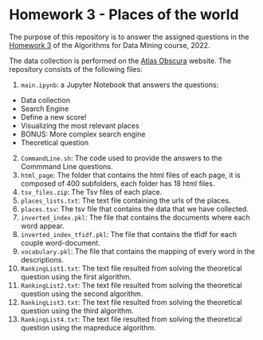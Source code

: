 # Homework 3 - Places of the world

The purpose of this repository is to answer the assigned questions in the [Homework 3](https://github.com/lucamaiano/ADM/tree/master/2022/Homework_3) of the Algorithms for Data Mining course, 2022.

The data collection is performed on the [Atlas Obscura](https://www.atlasobscura.com) website. The repository consists of the following files:

1. `main.ipynb`: a Jupyter Notebook that answers the questions: 
- Data collection
- Search Engine
- Define a new score!
- Visualizing the most relevant places
- BONUS: More complex search engine
- Theoretical question
2. `CommandLine.sh`: The code used to provide the answers to the Commmand Line questions.
3. `html_page`: The folder that contains the html files of each page, it is composed of 400 subfolders, each folder has 18 html files.
4. `tsv_files.zip`: The Tsv files of each place.
5. `places_lists.txt`: The text file containing the urls of the places.
6. `places.tsv`: The tsv file that contains the data that we have collected.
7. `inverted_index.pkl`: The file that contains the documents where each word appear.
8. `inverted_index_tfidf.pkl`: The file that contains the tfidf for each couple word-document.
9. `vocabulary.pkl`: The file that contains the mapping of every word in the descriptions.
10. `RankingList1.txt`: The text file resulted from solving the theoretical question using the first algorithm.
11. `RankingList2.txt`: The text file resulted from solving the theoretical question using the second algorithm.
12. `RankingList3.txt`: The text file resulted from solving the theoretical question using the third algorithm.
13. `RankingList4.txt`: The text file resulted from solving the theoretical question using the mapreduce algorithm.
